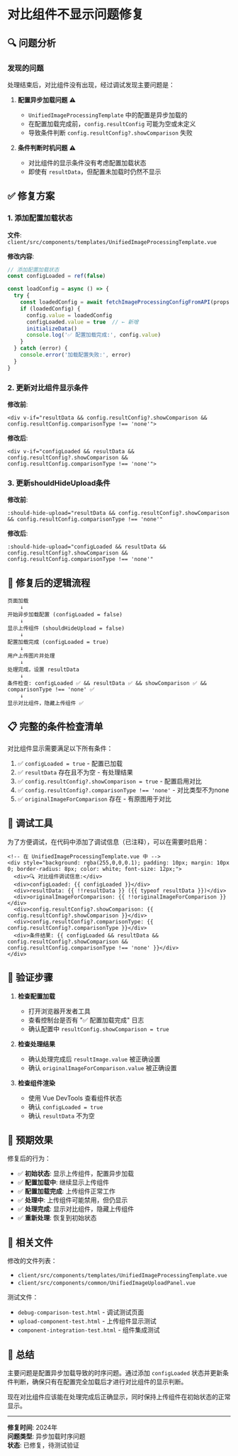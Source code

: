 # 对比组件不显示问题修复

## 🔍 问题分析

### 发现的问题
处理结束后，对比组件没有出现，经过调试发现主要问题是：

1. **配置异步加载问题** ⚠️
   - `UnifiedImageProcessingTemplate` 中的配置是异步加载的
   - 在配置加载完成前，`config.resultConfig` 可能为空或未定义
   - 导致条件判断 `config.resultConfig?.showComparison` 失败

2. **条件判断时机问题** ⚠️
   - 对比组件的显示条件没有考虑配置加载状态
   - 即使有 `resultData`，但配置未加载时仍然不显示

## ✅ 修复方案

### 1. 添加配置加载状态

**文件**: `client/src/components/templates/UnifiedImageProcessingTemplate.vue`

**修改内容**:
```javascript
// 添加配置加载状态
const configLoaded = ref(false)

const loadConfig = async () => {
  try {
    const loadedConfig = await fetchImageProcessingConfigFromAPI(props.functionId)
    if (loadedConfig) {
      config.value = loadedConfig
      configLoaded.value = true  // ← 新增
      initializeData()
      console.log('✅ 配置加载完成:', config.value)
    }
  } catch (error) {
    console.error('加载配置失败:', error)
  }
}
```

### 2. 更新对比组件显示条件

**修改前**:
```vue
<div v-if="resultData && config.resultConfig?.showComparison && config.resultConfig.comparisonType !== 'none'">
```

**修改后**:
```vue
<div v-if="configLoaded && resultData && config.resultConfig?.showComparison && config.resultConfig.comparisonType !== 'none'">
```

### 3. 更新shouldHideUpload条件

**修改前**:
```vue
:should-hide-upload="resultData && config.resultConfig?.showComparison && config.resultConfig.comparisonType !== 'none'"
```

**修改后**:
```vue
:should-hide-upload="configLoaded && resultData && config.resultConfig?.showComparison && config.resultConfig.comparisonType !== 'none'"
```

## 🔄 修复后的逻辑流程

```
页面加载
    ↓
开始异步加载配置 (configLoaded = false)
    ↓
显示上传组件 (shouldHideUpload = false)
    ↓
配置加载完成 (configLoaded = true)
    ↓
用户上传图片并处理
    ↓
处理完成，设置 resultData
    ↓
条件检查: configLoaded ✅ && resultData ✅ && showComparison ✅ && comparisonType !== 'none' ✅
    ↓
显示对比组件，隐藏上传组件 ✅
```

## 📋 完整的条件检查清单

对比组件显示需要满足以下所有条件：

1. ✅ `configLoaded = true` - 配置已加载
2. ✅ `resultData` 存在且不为空 - 有处理结果
3. ✅ `config.resultConfig?.showComparison = true` - 配置启用对比
4. ✅ `config.resultConfig?.comparisonType !== 'none'` - 对比类型不为none
5. ✅ `originalImageForComparison` 存在 - 有原图用于对比

## 🧪 调试工具

为了方便调试，在代码中添加了调试信息（已注释），可以在需要时启用：

```vue
<!-- 在 UnifiedImageProcessingTemplate.vue 中 -->
<div style="background: rgba(255,0,0,0.1); padding: 10px; margin: 10px 0; border-radius: 8px; color: white; font-size: 12px;">
  <div>🔍 对比组件调试信息:</div>
  <div>configLoaded: {{ configLoaded }}</div>
  <div>resultData: {{ !!resultData }} ({{ typeof resultData }})</div>
  <div>originalImageForComparison: {{ !!originalImageForComparison }}</div>
  <div>config.resultConfig?.showComparison: {{ config.resultConfig?.showComparison }}</div>
  <div>config.resultConfig?.comparisonType: {{ config.resultConfig?.comparisonType }}</div>
  <div>条件结果: {{ configLoaded && resultData && config.resultConfig?.showComparison && config.resultConfig.comparisonType !== 'none' }}</div>
</div>
```

## 🎯 验证步骤

1. **检查配置加载**
   - 打开浏览器开发者工具
   - 查看控制台是否有 "✅ 配置加载完成" 日志
   - 确认配置中 `resultConfig.showComparison = true`

2. **检查处理结果**
   - 确认处理完成后 `resultImage.value` 被正确设置
   - 确认 `originalImageForComparison.value` 被正确设置

3. **检查组件渲染**
   - 使用 Vue DevTools 查看组件状态
   - 确认 `configLoaded = true`
   - 确认 `resultData` 不为空

## 🚀 预期效果

修复后的行为：

- ✅ **初始状态**: 显示上传组件，配置异步加载
- ✅ **配置加载中**: 继续显示上传组件
- ✅ **配置加载完成**: 上传组件正常工作
- ✅ **处理中**: 上传组件可能禁用，但仍显示
- ✅ **处理完成**: 显示对比组件，隐藏上传组件
- ✅ **重新处理**: 恢复到初始状态

## 📝 相关文件

修改的文件列表：
- `client/src/components/templates/UnifiedImageProcessingTemplate.vue`
- `client/src/components/common/UnifiedImageUploadPanel.vue`

测试文件：
- `debug-comparison-test.html` - 调试测试页面
- `upload-component-test.html` - 上传组件显示测试
- `component-integration-test.html` - 组件集成测试

## 🎉 总结

主要问题是配置异步加载导致的时序问题。通过添加 `configLoaded` 状态并更新条件判断，确保只有在配置完全加载后才进行对比组件的显示判断。

现在对比组件应该能在处理完成后正确显示，同时保持上传组件在初始状态的正常显示。

---

**修复时间**: 2024年  
**问题类型**: 异步加载时序问题  
**状态**: 已修复，待测试验证
